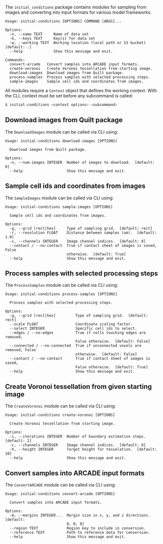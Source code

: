 The `initial_conditions` package contains modules for sampling from images and converting into input formats for various model frameworks.

```
Usage: initial-conditions [OPTIONS] COMMAND [ARGS]...

Options:
  -n, --name TEXT     Name of data set
  -k, --keys TEXT     Key(s) for data set
  -w, --working TEXT  Working location (local path or S3 bucket)  [default: .]
  --help              Show this message and exit.

Commands:
  convert-arcade   Convert samples into ARCADE input formats.
  create-voronoi   Create Voronoi tessellation from starting image.
  download-images  Download images from Quilt package.
  process-samples  Process samples with selected processing steps.
  sample-images    Sample cell ids and coordinates from images.
```

All modules require a `Context` object that defines the working context.
With the CLI, context must be set before any subcommand is called:

```bash
$ initial-conditions <context options> <subcommand>
```

## Download images from Quilt package

The `DownloadImages` module can be called via CLI using:

```
Usage: initial-conditions download-images [OPTIONS]

  Download images from Quilt package.

Options:
  -n, --num-images INTEGER  Number of images to download.  [default: 0]
  --help                    Show this message and exit.
```

## Sample cell ids and coordinates from images

The `SampleImages` module can be called via CLI using:

```
Usage: initial-conditions sample-images [OPTIONS]

  Sample cell ids and coordinates from images.

Options:
  -g, --grid [rect|hex]     Type of sampling grid.  [default: rect]
  -r, --resolution FLOAT    Distance between samples (um).  [default: 1.0]
  -c, --channels INTEGER    Image channel indices.  [default: 0]
  --contact / --no-contact  True if contact sheet of images is saved, False
                            otherwise.  [default: True]
  --help                    Show this message and exit.
```

## Process samples with selected processing steps

The `ProcessSamples` module can be called via CLI using:

```
Usage: initial-conditions process-samples [OPTIONS]

  Process samples with selected processing steps.

Options:
  -g, --grid [rect|hex]         Type of sampling grid.  [default: rect]
  --scale FLOAT                 Coordinate scaling factor.
  --select INTEGER              Specific cell ids to select.
  --edges / --no-edges          True if cells touching edges are removed,
                                False otherwise.  [default: False]
  --connected / --no-connected  True if unconnected voxels are removed, False
                                otherwise.  [default: False]
  --contact / --no-contact      True if contact sheet of images is saved,
                                False otherwise.  [default: True]
  --help                        Show this message and exit.
```

## Create Voronoi tessellation from given starting image

The `CreateVoronoi` module can be called via CLI using:

```
Usage: initial-conditions create-voronoi [OPTIONS]

  Create Voronoi tessellation from starting image.

Options:
  -i, --iterations INTEGER  Number of boundary estimation steps.  [default: 2]
  -c, --channels INTEGER    Image channel indices.  [default: 0]
  -h, --height INTEGER      Target height for tesselation.  [default: 10]
  --help                    Show this message and exit.
```

## Convert samples into ARCADE input formats

The `ConvertARCADE` module can be called via CLI using:

```
Usage: initial-conditions convert-arcade [OPTIONS]

  Convert samples into ARCADE input formats.

Options:
  -m, --margins INTEGER...  Margin size in x, y, and z directions.  [default:
                            0, 0, 0]
  --region TEXT             Region key to include in conversion.
  --reference TEXT          Path to reference data for conversion.
  --help                    Show this message and exit.
```
